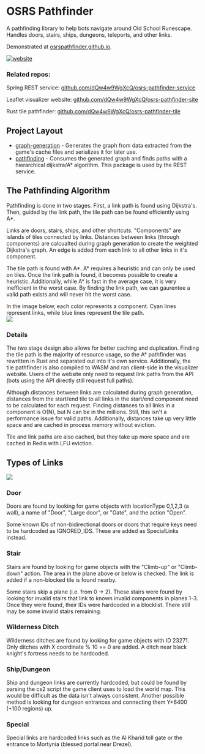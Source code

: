 # OSRS Pathfinder

A pathfinding library to help bots navigate around Old School Runescape.  Handles doors, stairs, ships, dungeons, teleports, and other links.  

Demonstrated at [osrspathfinder.github.io](https://osrspathfinder.github.io/). 

[![website](https://i.imgur.com/sk5XPSt.png)](https://osrspathfinder.github.io/)


### Related repos:
Spring REST service: [github.com/dQw4w9WgXcQ/osrs-pathfinder-service](https://github.com/dQw4w9WgXcQ/osrs-pathfinder-service)

Leaflet visualizer website: [github.com/dQw4w9WgXcQ/osrs-pathfinder-site](https://github.com/dQw4w9WgXcQ/osrs-pathfinder-site)

Rust tile pathfinder: [github.com/dQw4w9WgXcQ/osrs-pathfinder-tile](https://github.com/dQw4w9WgXcQ/osrs-pathfinder-tile)


## Project Layout
- [graph-generation](graph-generation/src/main/java/dev/dqw4w9wgxcq/pathfinder/graphgeneration) - Generates the graph from data extracted from the game's cache files and serializes it for later use.
- [pathfinding](/pathfinding/src/main/java/dev/dqw4w9wgxcq/pathfinder) - Consumes the generated graph and finds paths with a hierarchical dijkstra/A* algorithm.  This package is used by the REST service.  


## The Pathfinding Algorithm
Pathfinding is done in two stages.  First, a link path is found using Dijkstra's.  Then, guided by the link path, the tile path can be found efficiently using A*.  

Links are doors, stairs, ships, and other shortcuts.  "Components" are islands of tiles connected by links.  Distances between links (through components) are calcualted during graph generation to create the weighted Dijkstra's graph.  An edge is added from each link to all other links in it's component.  

The tile path is found with A*.  A* requires a heuristic and can only be used on tiles.  Once the link path is found, it becomes possible to create a heuristic.  Additionally, while A* is fast in the average case, it is very inefficient in the worst case.  By finding the link path, we can gaurentee a valid path exists and will never hit the worst case.  

In the image below, each color represents a component.  Cyan lines represent links, while blue lines represent the tile path.  
![](https://i.imgur.com/MaD51oN.png)


### Details
The two stage design also allows for better caching and duplication.  Finding the tile path is the majority of resource usage, so the A* pathfinder was rewritten in Rust and separated out into it's own service.  Additionally, the tile pathfinder is also compiled to WASM and ran client-side in the visualizer website.  Users of the website only need to request link paths from the API (bots using the API directly still request full paths).  

Although distances between links are calculated during graph generation, distances from the start/end tile to all links in the start/end component need to be calculated for each request.  Finding distances to all links in a component is O(N), but N can be in the millions.  Still, this isn't a performance issue for valid paths.  Additionally, distances take up very little space and are cached in process memory without eviction.  

Tile and link paths are also cached, but they take up more space and are cached in Redis with LFU eviction.  


## Types of Links
![](https://i.imgur.com/k7bTfWe.png)


### Door
Doors are found by looking for game objects with locationType 0,1,2,3 (a wall), a name of "Door", "Large door", or "Gate", and  the action "Open".  

Some known IDs of non-bidirectional doors or doors that require keys need to be hardcoded as IGNORED_IDS.  These are added as SpecialLinks instead.  


### Stair
Stairs are found by looking for game objects with the "Climb-up" or "Climb-down" action.  The area in the plane above or below is checked.  The link is added if a non-blocked tile is found nearby.

Some stairs skip a plane (i.e. from 0 -> 2).  These stairs were found by looking for invalid stairs that link to known invalid components in planes 1-3.  Once they were found, their IDs were hardcoded in a blocklist.  There still may be some invalid stairs remaining.      


### Wilderness Ditch
Wilderness ditches are found by looking for game objects with ID 23271.  Only ditches with X coordinate % 10 == 0 are added.  A ditch near black knight's fortress needs to be hardcoded.  


### Ship/Dungeon
Ship and dungeon links are currently hardcoded, but could be found by parsing the cs2 script the game client uses to load the world map.  This would be difficult as the data isn't always consistent.  Another possible method is looking for dungeon entrances and connecting them Y+6400 (+100 regions) up.  


### Special
Special links are hardcoded links such as the Al Kharid toll gate or the entrance to Mortynia (blessed portal near Drezel).  
